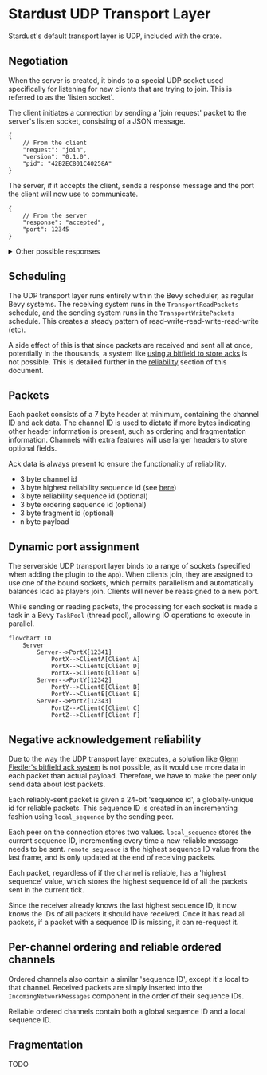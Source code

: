 # Stardust UDP Transport Layer
Stardust's default transport layer is UDP, included with the crate.

## Negotiation
When the server is created, it binds to a special UDP socket used specifically for listening for new clients that are trying to join. This is referred to as the 'listen socket'.

The client initiates a connection by sending a 'join request' packet to the server's listen socket, consisting of a JSON message.
```jsonc
{
    // From the client
    "request": "join",
    "version": "0.1.0",
    "pid": "42B2EC801C40258A"
}
```

The server, if it accepts the client, sends a response message and the port the client will now use to communicate.
```jsonc
{
    // From the server
    "response": "accepted",
    "port": 12345
}
```

<details>
<summary>Other possible responses</summary>

```jsonc
// Denied, no reason given
{ "response": "denied" }

// The client's IP is blocked
{ "response": "ip_blocked" }

// Server is full
{ "response": "player_cap_reached" }

// The client has a different version of the Stardust UDP protocol
// This response may be removed in future.
{ "response": "wrong_version", "requires": "=0.1.0" }

// The client's unique hash value doesn't match the server
{ "response": "wrong_pid", "srv_pid": "42B2EC801C40258A" }
```
</details>

## Scheduling
The UDP transport layer runs entirely within the Bevy scheduler, as regular Bevy systems. The receiving system runs in the `TransportReadPackets` schedule, and the sending system runs in the `TransportWritePackets` schedule. This creates a steady pattern of read-write-read-write-read-write (etc).

A side effect of this is that since packets are received and sent all at once, potentially in the thousands, a system like [using a bitfield to store acks](https://gafferongames.com/post/reliability_ordering_and_congestion_avoidance_over_udp/) is not possible. This is detailed further in the [reliability](#negative-acknowledgement-reliability) section of this document.

## Packets
Each packet consists of a 7 byte header at minimum, containing the channel ID and ack data. The channel ID is used to dictate if more bytes indicating other header information is present, such as ordering and fragmentation information. Channels with extra features will use larger headers to store optional fields.

Ack data is always present to ensure the functionality of reliability.

- 3 byte channel id
- 3 byte highest reliability sequence id (see [here](#negative-acknowledgement-reliability))
- 3 byte reliability sequence id (optional)
- 3 byte ordering sequence id (optional)
- 3 byte fragment id (optional)
- n byte payload

## Dynamic port assignment
The serverside UDP transport layer binds to a range of sockets (specified when adding the plugin to the `App`). When clients join, they are assigned to use one of the bound sockets, which permits parallelism and automatically balances load as players join. Clients will never be reassigned to a new port.

While sending or reading packets, the processing for each socket is made a task in a Bevy `TaskPool` (thread pool), allowing IO operations to execute in parallel.

```mermaid
flowchart TD
    Server
        Server-->PortX[12341]
            PortX-->ClientA[Client A]
            PortX-->ClientD[Client D]
            PortX-->ClientG[Client G]
        Server-->PortY[12342]
            PortY-->ClientB[Client B]
            PortY-->ClientE[Client E]
        Server-->PortZ[12343]
            PortZ-->ClientC[Client C]
            PortZ-->ClientF[Client F]
```

## Negative acknowledgement reliability
Due to the way the UDP transport layer executes, a solution like [Glenn Fiedler's bitfield ack system](https://gafferongames.com/post/reliability_ordering_and_congestion_avoidance_over_udp/) is not possible, as it would use more data in each packet than actual payload. Therefore, we have to make the peer only send data about lost packets.


Each reliably-sent packet is given a 24-bit 'sequence id', a globally-unique id for reliable packets. This sequence ID is created in an incrementing fashion using `local_sequence` by the sending peer.

Each peer on the connection stores two values. `local_sequence` stores the current sequence ID, incrementing every time a new reliable message needs to be sent. `remote_sequence` is the highest sequence ID value from the last frame, and is only updated at the end of receiving packets.

Each packet, regardless of if the channel is reliable, has a 'highest sequence' value, which stores the highest sequence id of all the packets sent in the current tick.

Since the receiver already knows the last highest sequence ID, it now knows the IDs of all packets it should have received. Once it has read all packets, if a packet with a sequence ID is missing, it can re-request it.

## Per-channel ordering and reliable ordered channels
Ordered channels also contain a similar 'sequence ID', except it's local to that channel. Received packets are simply inserted into the `IncomingNetworkMessages` component in the order of their sequence IDs.

Reliable ordered channels contain both a global sequence ID and a local sequence ID.

## Fragmentation
TODO